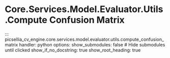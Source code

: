 # Core.Services.Model.Evaluator.Utils.Compute Confusion Matrix

::: picsellia_cv_engine.core.services.model.evaluator.utils.compute_confusion_matrix
    handler: python
    options:
        show_submodules: false  # Hide submodules until clicked
        show_if_no_docstring: true
        show_root_heading: true
